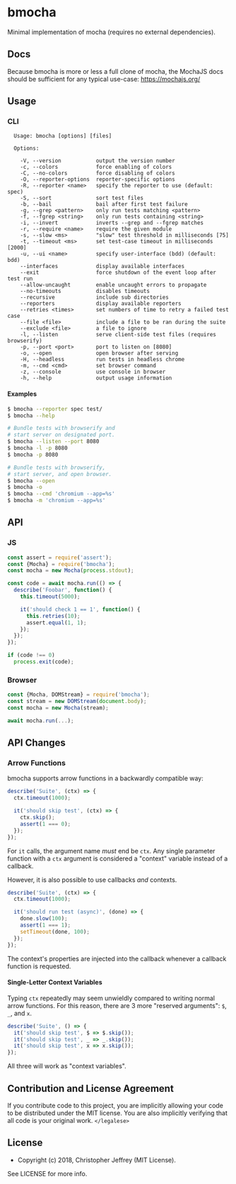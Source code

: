 # bmocha

Minimal implementation of mocha (requires no external dependencies).

## Docs

Because bmocha is more or less a full clone of mocha, the MochaJS docs should
be sufficient for any typical use-case: https://mochajs.org/

## Usage

### CLI

```
  Usage: bmocha [options] [files]

  Options:

    -V, --version           output the version number
    -c, --colors            force enabling of colors
    -C, --no-colors         force disabling of colors
    -O, --reporter-options  reporter-specific options
    -R, --reporter <name>   specify the reporter to use (default: spec)
    -S, --sort              sort test files
    -b, --bail              bail after first test failure
    -g, --grep <pattern>    only run tests matching <pattern>
    -f, --fgrep <string>    only run tests containing <string>
    -i, --invert            inverts --grep and --fgrep matches
    -r, --require <name>    require the given module
    -s, --slow <ms>         "slow" test threshold in milliseconds [75]
    -t, --timeout <ms>      set test-case timeout in milliseconds [2000]
    -u, --ui <name>         specify user-interface (bdd) (default: bdd)
    --interfaces            display available interfaces
    --exit                  force shutdown of the event loop after test run
    --allow-uncaught        enable uncaught errors to propagate
    --no-timeouts           disables timeouts
    --recursive             include sub directories
    --reporters             display available reporters
    --retries <times>       set numbers of time to retry a failed test case
    --file <file>           include a file to be ran during the suite
    --exclude <file>        a file to ignore
    -l, --listen            serve client-side test files (requires browserify)
    -p, --port <port>       port to listen on [8080]
    -o, --open              open browser after serving
    -H, --headless          run tests in headless chrome
    -m, --cmd <cmd>         set browser command
    -z, --console           use console in browser
    -h, --help              output usage information
```

#### Examples

``` bash
$ bmocha --reporter spec test/
$ bmocha --help
```

``` bash
# Bundle tests with browserify and
# start server on designated port.
$ bmocha --listen --port 8080
$ bmocha -l -p 8080
$ bmocha -p 8080
```

``` bash
# Bundle tests with browserify,
# start server, and open browser.
$ bmocha --open
$ bmocha -o
$ bmocha --cmd 'chromium --app=%s'
$ bmocha -m 'chromium --app=%s'
```

## API

### JS

``` js
const assert = require('assert');
const {Mocha} = require('bmocha');
const mocha = new Mocha(process.stdout);

const code = await mocha.run(() => {
  describe('Foobar', function() {
    this.timeout(5000);

    it('should check 1 == 1', function() {
      this.retries(10);
      assert.equal(1, 1);
    });
  });
});

if (code !== 0)
  process.exit(code);
```

### Browser

``` js
const {Mocha, DOMStream} = require('bmocha');
const stream = new DOMStream(document.body);
const mocha = new Mocha(stream);

await mocha.run(...);
```

## API Changes

### Arrow Functions

bmocha supports arrow functions in a backwardly compatible way:

``` js
describe('Suite', (ctx) => {
  ctx.timeout(1000);

  it('should skip test', (ctx) => {
    ctx.skip();
    assert(1 === 0);
  });
});
```

For `it` calls, the argument name _must_ end be `ctx`. Any single parameter
function with a `ctx` argument is considered a "context" variable instead of a
callback.

However, it is also possible to use callbacks _and_ contexts.

``` js
describe('Suite', (ctx) => {
  ctx.timeout(1000);

  it('should run test (async)', (done) => {
    done.slow(100);
    assert(1 === 1);
    setTimeout(done, 100);
  });
});
```

The context's properties are injected into the callback whenever a callback
function is requested.

#### Single-Letter Context Variables

Typing `ctx` repeatedly may seem unwieldly compared to writing normal arrow
functions. For this reason, there are 3 more "reserved arguments": `$`, `_`,
and `x`.

``` js
describe('Suite', () => {
  it('should skip test', $ => $.skip());
  it('should skip test', _ => _.skip());
  it('should skip test', x => x.skip());
});
```

All three will work as "context variables".

## Contribution and License Agreement

If you contribute code to this project, you are implicitly allowing your code
to be distributed under the MIT license. You are also implicitly verifying that
all code is your original work. `</legalese>`

## License

- Copyright (c) 2018, Christopher Jeffrey (MIT License).

See LICENSE for more info.
